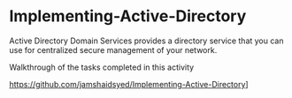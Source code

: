 # Implementing-Active-Directory
Active Directory Domain Services provides a directory service that you can use for centralized secure management of your network.


Walkthrough of the tasks completed in this activity

https://github.com/jamshaidsyed/Implementing-Active-Directory]
